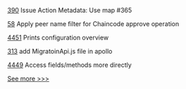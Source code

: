 
[390](https://github.com/hyperledger-labs/fabric-token-sdk/pull/390) Issue Action Metadata: Use map #365

[58](https://github.com/hyperledger-labs/hlf-connector/pull/58) Apply peer name filter for Chaincode approve operation

[4451](https://github.com/hyperledger/besu/pull/4451) Prints configuration overview

[313](https://github.com/hyperledger-labs/fabric-operations-console/pull/313) add MigratoinApi.js file in apollo

[4449](https://github.com/hyperledger/besu/pull/4449) Access fields/methods more directly


[See more >>>](https://start-here.hyperledger.org/pull-requests)
